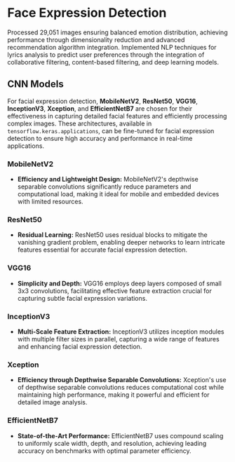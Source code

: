 # Face Expression Detection
Processed 29,051 images ensuring balanced emotion distribution, achieving performance through dimensionality reduction and advanced recommendation algorithm integration. Implemented NLP techniques for lyrics analysis to predict user preferences through the integration of collaborative filtering, content-based filtering, and deep learning models.

## CNN Models

For facial expression detection, **MobileNetV2**, **ResNet50**, **VGG16**, **InceptionV3**, **Xception**, and **EfficientNetB7** are chosen for their effectiveness in capturing detailed facial features and efficiently processing complex images. These architectures, available in `tensorflow.keras.applications`, can be fine-tuned for facial expression detection to ensure high accuracy and performance in real-time applications.

### MobileNetV2
- **Efficiency and Lightweight Design:** MobileNetV2's depthwise separable convolutions significantly reduce parameters and computational load, making it ideal for mobile and embedded devices with limited resources.

### ResNet50
- **Residual Learning:** ResNet50 uses residual blocks to mitigate the vanishing gradient problem, enabling deeper networks to learn intricate features essential for accurate facial expression detection.

### VGG16
- **Simplicity and Depth:** VGG16 employs deep layers composed of small 3x3 convolutions, facilitating effective feature extraction crucial for capturing subtle facial expression variations.

### InceptionV3
- **Multi-Scale Feature Extraction:** InceptionV3 utilizes inception modules with multiple filter sizes in parallel, capturing a wide range of features and enhancing facial expression detection.

### Xception
- **Efficiency through Depthwise Separable Convolutions:** Xception's use of depthwise separable convolutions reduces computational cost while maintaining high performance, making it powerful and efficient for detailed image analysis.

### EfficientNetB7
- **State-of-the-Art Performance:** EfficientNetB7 uses compound scaling to uniformly scale width, depth, and resolution, achieving leading accuracy on benchmarks with optimal parameter efficiency.
